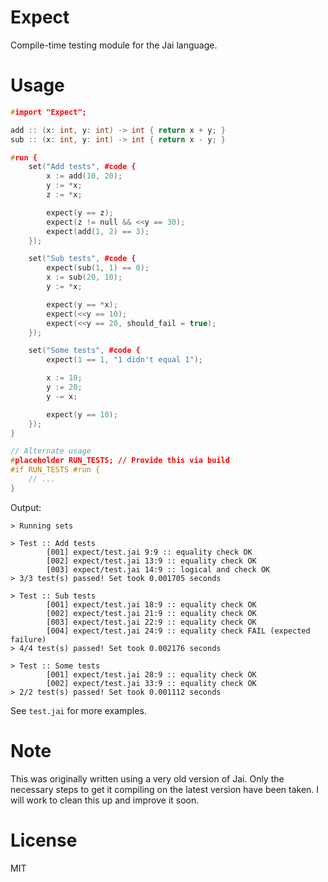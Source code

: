# Expect

Compile-time testing module for the Jai language.

# Usage

```c++
#import "Expect";

add :: (x: int, y: int) -> int { return x + y; }
sub :: (x: int, y: int) -> int { return x - y; }

#run {
    set("Add tests", #code {
        x := add(10, 20);
        y := *x;
        z := *x;

        expect(y == z);
        expect(z != null && <<y == 30);
        expect(add(1, 2) == 3);
    });

    set("Sub tests", #code {
        expect(sub(1, 1) == 0);
        x := sub(20, 10);
        y := *x;

        expect(y == *x);
        expect(<<y == 10);
        expect(<<y == 20, should_fail = true);
    });

    set("Some tests", #code {
        expect(1 == 1, "1 didn't equal 1");

        x := 10;
        y := 20;
        y -= x;

        expect(y == 10);
    });
}

// Alternate usage
#placeholder RUN_TESTS; // Provide this via build
#if RUN_TESTS #run {
    // ...
}
```

Output:

```
> Running sets

> Test :: Add tests
        [001] expect/test.jai 9:9 :: equality check OK
        [002] expect/test.jai 13:9 :: equality check OK
        [003] expect/test.jai 14:9 :: logical and check OK
> 3/3 test(s) passed! Set took 0.001705 seconds

> Test :: Sub tests
        [001] expect/test.jai 18:9 :: equality check OK
        [002] expect/test.jai 21:9 :: equality check OK
        [003] expect/test.jai 22:9 :: equality check OK
        [004] expect/test.jai 24:9 :: equality check FAIL (expected failure)
> 4/4 test(s) passed! Set took 0.002176 seconds

> Test :: Some tests
        [001] expect/test.jai 28:9 :: equality check OK
        [002] expect/test.jai 33:9 :: equality check OK
> 2/2 test(s) passed! Set took 0.001112 seconds
```

See `test.jai` for more examples.

# Note

This was originally written using a very old version of Jai. Only the necessary steps to get it compiling
on the latest version have been taken. I will work to clean this up and improve it soon.

# License

MIT
